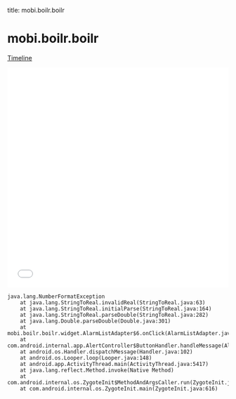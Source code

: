title: mobi.boilr.boilr

# mobi.boilr.boilr

[Timeline](./vis-timeline.html)

<iframe src="./vis-timeline.html" width="100%" height="500px" style="border:none;"></iframe>

```
java.lang.NumberFormatException
	at java.lang.StringToReal.invalidReal(StringToReal.java:63)
	at java.lang.StringToReal.initialParse(StringToReal.java:164)
	at java.lang.StringToReal.parseDouble(StringToReal.java:282)
	at java.lang.Double.parseDouble(Double.java:301)
	at mobi.boilr.boilr.widget.AlarmListAdapter$6.onClick(AlarmListAdapter.java:146)
	at com.android.internal.app.AlertController$ButtonHandler.handleMessage(AlertController.java:163)
	at android.os.Handler.dispatchMessage(Handler.java:102)
	at android.os.Looper.loop(Looper.java:148)
	at android.app.ActivityThread.main(ActivityThread.java:5417)
	at java.lang.reflect.Method.invoke(Native Method)
	at com.android.internal.os.ZygoteInit$MethodAndArgsCaller.run(ZygoteInit.java:726)
	at com.android.internal.os.ZygoteInit.main(ZygoteInit.java:616)

```



